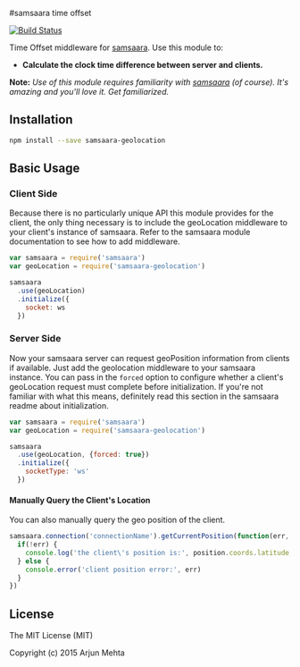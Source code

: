 #samsaara time offset

[![Build Status](https://travis-ci.org/arjunmehta/node-samsaara-geolocation.svg?branch=1.0.0)](https://travis-ci.org/arjunmehta/node-samsaara-geolocation)

Time Offset middleware for [samsaara](https://www.github.com/arjunmehta/node-samsaara). Use this module to:

- **Calculate the clock time difference between server and clients.**

**Note:** *Use of this module requires familiarity with [samsaara](https://www.github.com/arjunmehta/node-samsaara) (of course). It's amazing and you'll love it. Get familiarized.*

## Installation

```bash
npm install --save samsaara-geolocation
```

## Basic Usage

### Client Side

Because there is no particularly unique API this module provides for the client, the only thing necessary is to include the geoLocation middleware to your client's instance of samsaara. Refer to the samsaara module documentation to see how to add middleware.

```javascript
var samsaara = require('samsaara')
var geoLocation = require('samsaara-geolocation')

samsaara
  .use(geoLocation)
  .initialize({
    socket: ws
  })
```


### Server Side

Now your samsaara server can request geoPosition information from clients if available. Just add the geolocation middleware to your samsaara instance. You can pass in the `forced` option to configure whether a client's geoLocation request must complete before initialization. If you're not familiar with what this means, definitely read this section in the samsaara readme about initialization.

```javascript
var samsaara = require('samsaara')
var geoLocation = require('samsaara-geolocation')

samsaara
  .use(geoLocation, {forced: true})
  .initialize({
    socketType: 'ws'
  })
```

#### Manually Query the Client's Location

You can also manually query the geo position of the client.

```javascript
samsaara.connection('connectionName').getCurrentPosition(function(err, position){
  if(!err) {
    console.log('the client\'s position is:', position.coords.latitude, position.coords.longitude)
  } else {
    console.error('client position error:', err)
  }
})
```


## License
The MIT License (MIT)

Copyright (c) 2015 Arjun Mehta